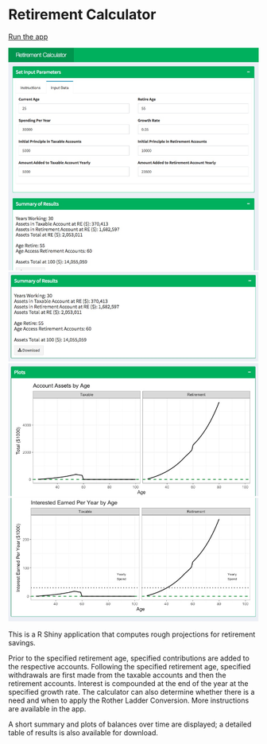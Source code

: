 # Retirement Calculator

[Run the app](https://jennynguyen.shinyapps.io/retirement_calculator/)

![screenshot of display 1](images/app_screenshot1.jpg)
![screenshot of display 2](images/app_screenshot2.jpg)
![screenshot of display 3](images/app_screenshot3.jpg)
![screenshot of display 4](images/app_screenshot4.jpg)

This is a R Shiny application that computes rough projections for retirement savings. 

Prior to the specified retirement age, specified contributions are added to the respective accounts. Following the specified retirement age, specified withdrawals are first made from the taxable accounts and then the retirement accounts. Interest is compounded at the end of the year at the specified growth rate. The calculator can also determine whether there is a need and when to apply the Rother Ladder Conversion. More instructions are available in the app.

A short summary and plots of balances over time are displayed; a detailed table of results is also available for download.
